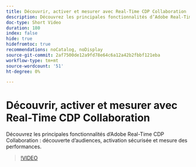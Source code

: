 ```yaml
---
title: Découvrir, activer et mesurer avec Real-Time CDP Collaboration
description: Découvrez les principales fonctionnalités d’Adobe Real-Time CDP Collaboration pour la découverte d’audiences, l’activation sécurisée et la mesure des performances.
doc-type: Short Video
duration: 180
index: false
hide: true
hidefromtoc: true
recommendations: noCatalog, noDisplay
source-git-commit: 2af7500de12a9fd78e64c6a12a42b2fbbf121eba
workflow-type: tm+mt
source-wordcount: '51'
ht-degree: 0%

---
```



# Découvrir, activer et mesurer avec Real-Time CDP Collaboration

Découvrez les principales fonctionnalités d’Adobe Real-Time CDP Collaboration : découverte d’audiences, activation sécurisée et mesure des performances.

<!-- 72_OS511_3442426_179_discover-activate-and-measure-with-realtime-cdp-collaboration -->
>[!VIDEO](https://video.tv.adobe.com/v/3458275/?learn=on&enablevpops=true)
